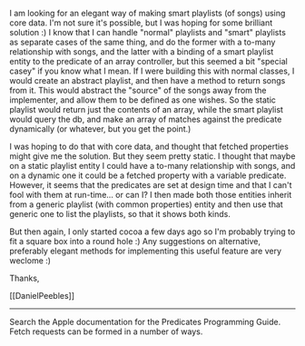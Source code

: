 I am looking for an elegant way of making smart playlists (of songs) using core data. I'm not sure it's possible, but I was hoping for some brilliant solution :) I know that I can handle "normal" playlists and "smart" playlists as separate cases of the same thing, and do the former with a to-many relationship with songs, and the latter with a binding of a smart playlist entity to the predicate of an array controller, but this seemed a bit "special casey" if you know what I mean. If I were building this with normal classes, I would create an abstract playlist, and then have a method to return songs from it. This would abstract the "source" of the songs away from the implementer, and allow them to be defined as one wishes. So the static playlist would return just the contents of an array, while the smart playlist would query the db, and make an array of matches against the predicate dynamically (or whatever, but you get the point.) 

I was hoping to do that with core data, and thought that fetched properties might give me the solution. But they seem pretty static. I thought that maybe on a static playlist entity I could have a to-many relationship with songs, and on a dynamic one it could be a fetched property with a variable predicate. However, it seems that the predicates are set at design time and that I can't fool with them at run-time... or can I? I then made both those entities inherit from a generic playlist (with common properties) entity and then use that generic one to list the playlists, so that it shows both kinds. 

But then again, I only started cocoa a few days ago so I'm probably trying to fit a square box into a round hole :) Any suggestions on alternative, preferably elegant methods for implementing this useful feature are very weclome :)

Thanks,

[[DanielPeebles]]

----

Search the Apple documentation for the Predicates Programming Guide. Fetch requests can be formed in a number of ways.